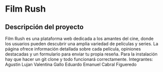 # Film Rush
## Descripción del proyecto
Film Rush es una plataforma web dedicada a los amantes del cine, donde los usuarios pueden descubrir una amplia variedad de películas y series. La página ofrece información detallada sobre cada película, opiniones destacadas y un formulario para enviar tu propia reseña.
Para la instalación hay que hacer un git clone y todo funcionará correctamente.
Integrantes:
Agustin Lujan
Valentina Gallo
Eduardo Emanuel Cabral Figueredo
